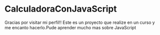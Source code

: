# CalculadoraConJavaScript
Gracias por visitar mi perfil!!
Este es un proyecto  que realize en un curso y me encanto hacerlo.Pude aprender mucho mas sobre JavaScript
